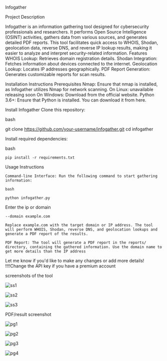 Infogather   


Project Description

Infogather is an information gathering tool designed for cybersecurity professionals and researchers. It performs Open Source Intelligence (OSINT) activities, gathers data from various sources, and generates detailed PDF reports. This tool facilitates quick access to WHOIS, Shodan, geolocation data, reverse DNS, and reverse IP lookup results, making it easier to analyze and interpret security-related information.
Features
    WHOIS Lookup: Retrieves domain registration details.
    Shodan Integration: Fetches information about devices connected to the internet.
    Geolocation Lookup: Locates IP addresses geographically.
    PDF Report Generation: Generates customizable reports for scan results.

Installation Instructions
Prerequisites
    Nmap: Ensure that nmap is installed, as Infogather utilizes Nmap for network scanning.
        On Linux: unavailable releasing soon
        On Windows: Download from the official website.
    Python 3.6+: Ensure that Python is installed. You can download it from here.

Install Infogather
    Clone this repository:

   bash

git clone https://github.com/your-username/infogather.git
cd infogather

Install required dependencies:

bash

    pip install -r requirements.txt

Usage Instructions

    Command-line Interface: Run the following command to start gathering information:

    bash

    python infogather.py 
    
  Enter the ip or domain 
  
    --domain example.com

    Replace example.com with the target domain or IP address. The tool will perform WHOIS, Shodan, reverse DNS, and geolocation lookups and generate a PDF report of the results.

    PDF Report: The tool will generate a PDF report in the reports/ directory, containing the gathered information. Use the domain name to get more details than the IP address
   
Let me know if you'd like to make any changes or add more details!
!!!!Change the API key if you have a premium account

screenshots of the tool

![ss1](https://github.com/user-attachments/assets/8c09a4d2-06f7-40c0-8632-bc0a5bb937e0)


![ss2](https://github.com/user-attachments/assets/a4205b42-7439-48f3-81fc-680777905224)


![ss3](https://github.com/user-attachments/assets/5cab8a86-3683-48c0-b3a4-9220f18969a4)


PDF/result screenshot





![pg1](https://github.com/user-attachments/assets/ed8081b3-6e91-4ca2-86eb-dbe8dd95b584)

![pg2](https://github.com/user-attachments/assets/d18ff0fe-d0ad-4e4d-ac01-1a1102eda5d8)

![pg3](https://github.com/user-attachments/assets/e06c7279-d5a7-4a2e-99f6-f71921e44262)

![pg4](https://github.com/user-attachments/assets/cdab5a74-9c94-454f-8bf7-345817b8b950)

